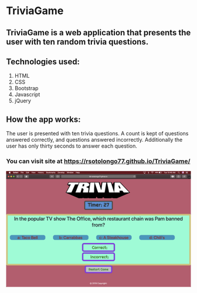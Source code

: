 # TriviaGame

## TriviaGame is a web application that presents the user with ten random trivia questions.

## Technologies used:
1. HTML
2. CSS 
3. Bootstrap
4. Javascript
5. jQuery

## How the app works:
The user is presented with ten trivia questions. A count is kept of questions answered correctly, and questions answered incorrectly. Additionally the user has only thirty seconds to answer each question.

### You can visit site at https://rsotolongo77.github.io/TriviaGame/

![ ](pic1.png)
